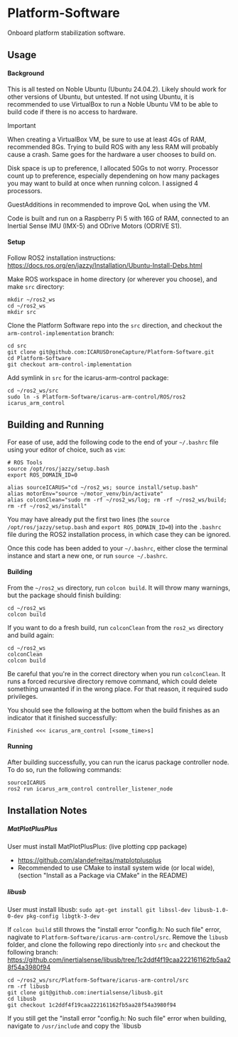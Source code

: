 # Platform-Software

Onboard platform stabilization software.

## Usage

#### Background

This is all tested on Noble Ubuntu (Ubuntu 24.04.2). Likely should work for other versions of Ubuntu, but untested.
If not using Ubuntu, it is recommended to use VirtualBox to run a Noble Ubuntu VM to be able to build code if there is no access to hardware.
> [!IMPORTANT]
> When creating a VirtualBox VM, be sure to use at least 4Gs of RAM, recommended 8Gs. Trying to build ROS with any less RAM will probably cause a crash. Same goes for the hardware a user chooses to build on.
> 
> Disk space is up to preference, I allocated 50Gs to not worry. Processor count up to preference, especially dependening on how many packages you may want to build at once when running colcon. I assigned 4 processors.
> 
> GuestAdditions in recommended to improve QoL when using the VM.

Code is built and run on a Raspberry Pi 5 with 16G of RAM, connected to an Inertial Sense IMU (IMX-5) and ODrive Motors (ODRIVE S1).

#### Setup

Follow ROS2 installation instructions:
https://docs.ros.org/en/jazzy/Installation/Ubuntu-Install-Debs.html

Make ROS workspace in home directory (or wherever you choose), and make `src` directory:
```
mkdir ~/ros2_ws
cd ~/ros2_ws
mkdir src
```
Clone the Platform Software repo into the `src` direction, and checkout the `arm-control-implementation` branch:
```
cd src
git clone git@github.com:ICARUSDroneCapture/Platform-Software.git
cd Platform-Software
git checkout arm-control-implementation
```

Add symlink in `src` for the icarus-arm-control package:
```
cd ~/ros2_ws/src
sudo ln -s Platform-Software/icarus-arm-control/ROS/ros2 icarus_arm_control
```
## Building and Running

For ease of use, add the following code to the end of your `~/.bashrc` file using your editor of choice, such as `vim`:
```
# ROS Tools
source /opt/ros/jazzy/setup.bash
export ROS_DOMAIN_ID=0

alias sourceICARUS="cd ~/ros2_ws; source install/setup.bash"
alias motorEnv="source ~/motor_venv/bin/activate"
alias colconClean="sudo rm -rf ~/ros2_ws/log; rm -rf ~/ros2_ws/build; rm -rf ~/ros2_ws/install"

```
You may have already put the first two lines (the `source /opt/ros/jazzy/setup.bash` and `export ROS_DOMAIN_ID=0`) into the `.bashrc` file during the ROS2 installation process, in which case they can be ignored.

Once this code has been added to your `~/.bashrc`, either close the terminal instance and start a new one, or run `source ~/.bashrc`.

#### Building

From the `~/ros2_ws` directory, run `colcon build`. It will throw many warnings, but the package should finish building:
```
cd ~/ros2_ws
colcon build
```
If you want to do a fresh build, run `colconClean` from the `ros2_ws` directory and build again:
```
cd ~/ros2_ws
colconClean
colcon build
```
Be careful that you're in the correct directory when you run `colconClean`. It runs a forced recursive directory remove command, which could delete something unwanted if in the wrong place. For that reason, it required sudo privileges.


You should see the following at the bottom when the build finishes as an indicator that it finished successfully:
```
Finished <<< icarus_arm_control [<some_time>s]
```

#### Running

After building successfully, you can run the icarus package controller node. To do so, run the following commands:
```
sourceICARUS
ros2 run icarus_arm_control controller_listener_node
```

## Installation Notes

##### MatPlotPlusPlus

User must install MatPlotPlusPlus: (live plotting cpp package)
- https://github.com/alandefreitas/matplotplusplus
- Recommended to use CMake to install system wide (or local wide), (section "Install as a Package via CMake" in the README)

##### libusb

User must install libusb:
` sudo apt-get install git libssl-dev libusb-1.0-0-dev pkg-config libgtk-3-dev `

If `colcon build` still throws the "install error "config.h: No such file" error, nagivate to `Platform-Software/icarus-arm-control/src`. Remove the `libusb` folder, and clone the following repo directionly into `src` and checkout the following branch: https://github.com/inertialsense/libusb/tree/1c2ddf4f19caa222161162fb5aa28f54a3980f94

```
cd ~/ros2_ws/src/Platform-Software/icarus-arm-control/src
rm -rf libusb
git clone git@github.com:inertialsense/libusb.git
cd libusb
git checkout 1c2ddf4f19caa222161162fb5aa28f54a3980f94
```

If you still get the "install error "config.h: No such file" error when building, navigate to `/usr/include` and copy the `libusb